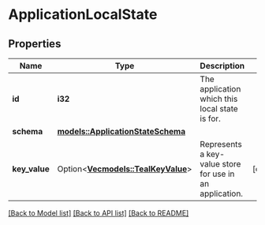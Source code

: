 # ApplicationLocalState

## Properties

Name | Type | Description | Notes
------------ | ------------- | ------------- | -------------
**id** | **i32** | The application which this local state is for. | 
**schema** | [**models::ApplicationStateSchema**](ApplicationStateSchema.md) |  | 
**key_value** | Option<[**Vec<models::TealKeyValue>**](TealKeyValue.md)> | Represents a key-value store for use in an application. | [optional]

[[Back to Model list]](../README.md#documentation-for-models) [[Back to API list]](../README.md#documentation-for-api-endpoints) [[Back to README]](../README.md)


